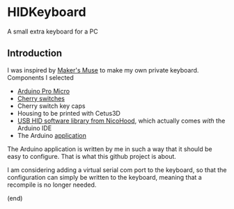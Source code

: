 # HIDKeyboard
A small extra keyboard for a PC

## Introduction
I was inspired by [Maker's Muse](https://www.youtube.com/watch?v=MeYuIWGqquE) to make my own private keyboard.
Components I selected
 - [Arduino Pro Micro](https://www.aliexpress.com/item/Free-Shipping-New-Pro-Micro-for-arduino-ATmega32U4-5V-16MHz-Module-with-2-row-pin-header/1871481789.html)
 - [Cherry switches](https://www.aliexpress.com/item/10Pcs-3-Pin-KeyCaps-Mechanical-Keyboard-Switch-Blue-for-Cherry-MX-Switches-Keyboard-Replacement-Tester-Kit/32884614611.html)
 - Cherry switch key caps
 - Housing to be printed with Cetus3D
 - [USB HID software library from NicoHood](https://github.com/NicoHood/HID), which actually comes _with_ the Arduino IDE
 - The Arduino [application](ProMicroKbd)
 
The Arduino application is written by me in such a way that it should be easy to configure. That is what this github project is about.

I am considering adding a virtual serial com port to the keyboard, so that the configuration can simply be written to the keyboard, meaning that a recompile is no longer needed.

(end)
